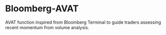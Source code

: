 # Bloomberg-AVAT
AVAT function inspired from Bloomberg Terminal to guide traders assessing recent momentum from volume analysis.
